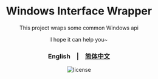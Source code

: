 <div align="center">
  <h1>Windows Interface Wrapper</h1>
  <p>This project wraps some common Windows api</p>
  <p>I hope it can help you~</p>
  <p>
    <h3><span>English</span>&emsp;|&emsp;<a href="./README_zh-CN.md">简体中文</a></h3>
  </p>
  <p>
    <img src="https://img.shields.io/github/license/MrHulu/WindowApiPackage" alt="license">
  </p>
</div>
